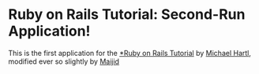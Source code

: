 # Ruby on Rails Tutorial: Second-Run Application!
This is the first application for the [*Ruby on Rails Tutorial](http://railstutorial.org/) 
by [Michael Hartl](http://michaelhartl.com), modified ever so slightly by [Maijid](http://maijid.com)
